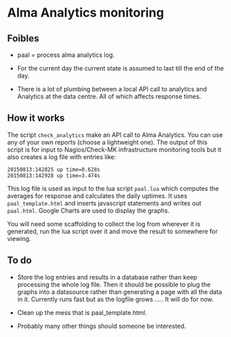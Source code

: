 # Alma Analytics monitoring

## Foibles

- paal = process alma analytics log.

- For the current day the current state is assumed to last till the end
of the day.

- There is a lot of plumbing between a local API call to analytics and
Analytics at the data centre. All of which affects response times.

## How it works

The script `check_analytics` make an API call to Alma Analytics. You can
use any of your own reports (choose a lightweight one). The output of
this script is for input to Nagios/Check-MK infrastructure monitoring
tools but it also creates a log file with entries like:


    20150813:142825 up time=0.628s
    20150813:142928 up time=3.474s

This log file is used as input to the lua script `paal.lua` which computes
the averages for response and calculates the daily uptimes. It uses
`paal_template.html` and inserts javascript statements and writes out
`paal.html`. Google Charts are used to display the graphs.

You will need some scaffolding to collect the log from wherever it is
generated, run the lua script over it and move the result to somewhere
for viewing.

## To do

- Store the log entries and results in a database rather than keep
processing the whole log file. Then it should be possible to plug the
graphs into a datasource rather than generating a page with all the
data in it. Currently runs fast but as the logfile grows ..... It will
do for now.

- Clean up the mess that is paal_template.html.

- Probably many other things should someone be interested.

